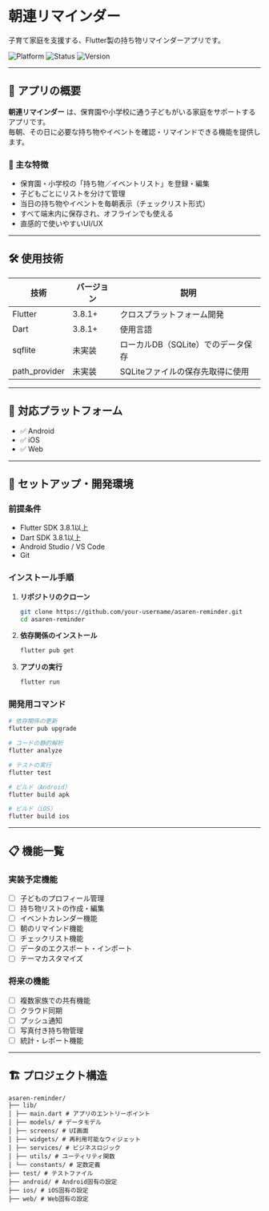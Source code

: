# 朝連リマインダー

子育て家庭を支援する、Flutter製の持ち物リマインダーアプリです。

![Platform](https://img.shields.io/badge/platform-Flutter-blue)
![Status](https://img.shields.io/badge/status-WIP-orange)
![Version](https://img.shields.io/badge/version-1.0.0-green)

---

## 🌱 アプリの概要

**朝連リマインダー** は、保育園や小学校に通う子どもがいる家庭をサポートするアプリです。  
毎朝、その日に必要な持ち物やイベントを確認・リマインドできる機能を提供します。

### 🧸 主な特徴

- 保育園・小学校の「持ち物／イベントリスト」を登録・編集
- 子どもごとにリストを分けて管理
- 当日の持ち物やイベントを毎朝表示（チェックリスト形式）
- すべて端末内に保存され、オフラインでも使える
- 直感的で使いやすいUI/UX

---

## 🛠 使用技術

| 技術       | バージョン | 説明                                 |
|------------|------------|--------------------------------------|
| Flutter    | 3.8.1+     | クロスプラットフォーム開発           |
| Dart       | 3.8.1+     | 使用言語                             |
| sqflite    | 未実装     | ローカルDB（SQLite）でのデータ保存   |
| path_provider | 未実装 | SQLiteファイルの保存先取得に使用     |

---

## 📱 対応プラットフォーム

- ✅ Android
- ✅ iOS  
- ✅ Web

---

## 🚀 セットアップ・開発環境

### 前提条件

- Flutter SDK 3.8.1以上
- Dart SDK 3.8.1以上
- Android Studio / VS Code
- Git

### インストール手順

1. **リポジトリのクローン**
   ```bash
   git clone https://github.com/your-username/asaren-reminder.git
   cd asaren-reminder
   ```

2. **依存関係のインストール**
   ```bash
   flutter pub get
   ```

3. **アプリの実行**
   ```bash
   flutter run
   ```

### 開発用コマンド

```bash
# 依存関係の更新
flutter pub upgrade

# コードの静的解析
flutter analyze

# テストの実行
flutter test

# ビルド（Android）
flutter build apk

# ビルド（iOS）
flutter build ios
```

---

## 📋 機能一覧

### 実装予定機能

- [ ] 子どものプロフィール管理
- [ ] 持ち物リストの作成・編集
- [ ] イベントカレンダー機能
- [ ] 朝のリマインド機能
- [ ] チェックリスト機能
- [ ] データのエクスポート・インポート
- [ ] テーマカスタマイズ

### 将来の機能

- [ ] 複数家族での共有機能
- [ ] クラウド同期
- [ ] プッシュ通知
- [ ] 写真付き持ち物管理
- [ ] 統計・レポート機能

---

## 🏗 プロジェクト構造

```
asaren-reminder/
├── lib/
│ ├── main.dart # アプリのエントリーポイント
│ ├── models/ # データモデル
│ ├── screens/ # UI画面
│ ├── widgets/ # 再利用可能なウィジェット
│ ├── services/ # ビジネスロジック
│ ├── utils/ # ユーティリティ関数
│ └── constants/ # 定数定義
├── test/ # テストファイル
├── android/ # Android固有の設定
├── ios/ # iOS固有の設定
├── web/ # Web固有の設定

```